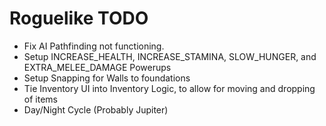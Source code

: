 # Roguelike TODO

- Fix AI Pathfinding not functioning.
- Setup INCREASE_HEALTH, INCREASE_STAMINA, SLOW_HUNGER, and EXTRA_MELEE_DAMAGE Powerups
- Setup Snapping for Walls to foundations
- Tie Inventory UI into Inventory Logic, to allow for moving and dropping of items
- Day/Night Cycle (Probably Jupiter)